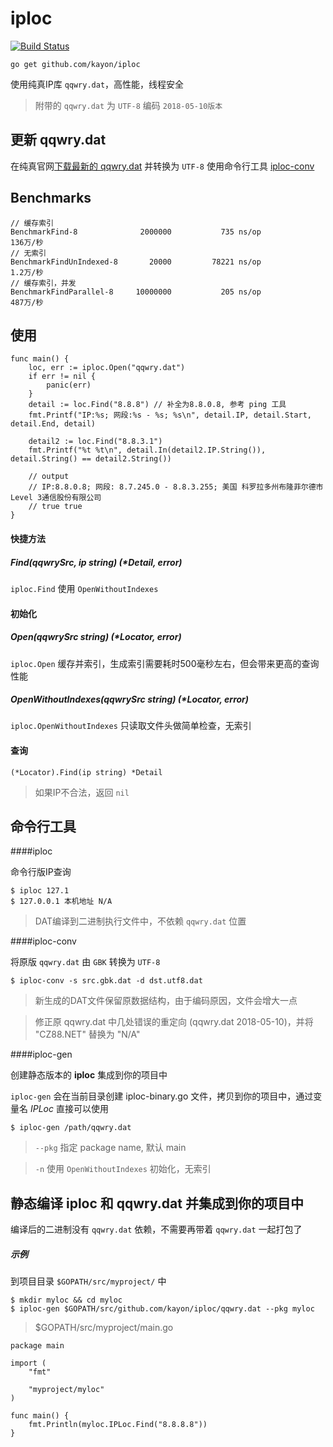# iploc

[![Build Status](https://travis-ci.org/kayon/iploc.svg?branch=master)](https://travis-ci.org/kayon/iploc)

```
go get github.com/kayon/iploc
```

使用纯真IP库 `qqwry.dat`，高性能，线程安全

> 附带的 `qqwry.dat` 为 `UTF-8` 编码 `2018-05-10版本`

## 更新 qqwry.dat

在纯真官网[下载最新的 qqwry.dat](http://www.cz88.net/fox/ipdat.shtml) 并转换为 `UTF-8` 使用命令行工具 [iploc-conv](#iploc-conv)


## Benchmarks

```
// 缓存索引
BenchmarkFind-8            	 2000000	       735 ns/op               136万/秒
// 无索引
BenchmarkFindUnIndexed-8   	   20000	     78221 ns/op               1.2万/秒
// 缓存索引，并发
BenchmarkFindParallel-8    	10000000	       205 ns/op               487万/秒
```

## 使用

```
func main() {
	loc, err := iploc.Open("qqwry.dat")
	if err != nil {
		panic(err)
	}
	detail := loc.Find("8.8.8") // 补全为8.8.0.8, 参考 ping 工具
	fmt.Printf("IP:%s; 网段:%s - %s; %s\n", detail.IP, detail.Start, detail.End, detail)
	
	detail2 := loc.Find("8.8.3.1")
	fmt.Printf("%t %t\n", detail.In(detail2.IP.String()), detail.String() == detail2.String())

	// output
	// IP:8.8.0.8; 网段: 8.7.245.0 - 8.8.3.255; 美国 科罗拉多州布隆菲尔德市Level 3通信股份有限公司
	// true true
}	
```

#### 快捷方法
##### Find(qqwrySrc, ip string) (*Detail, error)
`iploc.Find` 使用 `OpenWithoutIndexes`

#### 初始化
##### Open(qqwrySrc string) (*Locator, error)

`iploc.Open` 缓存并索引，生成索引需要耗时500毫秒左右，但会带来更高的查询性能

##### OpenWithoutIndexes(qqwrySrc string) (*Locator, error)

`iploc.OpenWithoutIndexes` 只读取文件头做简单检查，无索引

#### 查询

```
(*Locator).Find(ip string) *Detail

```
> 如果IP不合法，返回 `nil`


## 命令行工具

####iploc

命令行版IP查询

```
$ iploc 127.1
$ 127.0.0.1 本机地址 N/A
```
> DAT编译到二进制执行文件中，不依赖 `qqwry.dat` 位置

####<a name="iploc-conv"></a>iploc-conv

将原版 `qqwry.dat` 由 `GBK` 转换为 `UTF-8`

```
$ iploc-conv -s src.gbk.dat -d dst.utf8.dat
```

> 新生成的DAT文件保留原数据结构，由于编码原因，文件会增大一点

> 修正原 qqwry.dat 中几处错误的重定向 (qqwry.dat 2018-05-10)，并将 "CZ88.NET" 替换为 "N/A"

####iploc-gen

创建静态版本的 **iploc** 集成到你的项目中

`iploc-gen` 会在当前目录创建 iploc-binary.go 文件，拷贝到你的项目中，通过变量名 *IPLoc* 直接可以使用

```
$ iploc-gen /path/qqwry.dat
```

> `--pkg` 指定 package name, 默认 main

> `-n` 使用 `OpenWithoutIndexes` 初始化，无索引

## 静态编译 iploc 和 qqwry.dat 并集成到你的项目中

编译后的二进制没有 `qqwry.dat` 依赖，不需要再带着 `qqwry.dat` 一起打包了

##### 示例

到项目目录 `$GOPATH/src/myproject/` 中

```
$ mkdir myloc && cd myloc
$ iploc-gen $GOPATH/src/github.com/kayon/iploc/qqwry.dat --pkg myloc
```

> $GOPATH/src/myproject/main.go

```
package main
	
import (
	"fmt"
	
	"myproject/myloc"
)
	
func main() {
	fmt.Println(myloc.IPLoc.Find("8.8.8.8"))
}
```